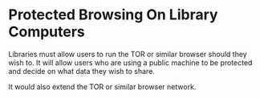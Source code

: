 Protected Browsing On Library Computers
=======================================

Libraries must allow users to run the TOR or similar browser should 
they wish to. It will allow users who are using a public machine to be 
protected and decide on what data they wish to share.

It would also extend the TOR or similar browser network.